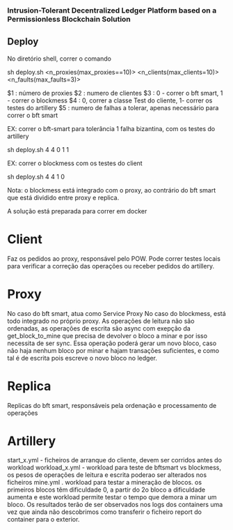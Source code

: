 ### Intrusion-Tolerant Decentralized Ledger Platform based on a Permissionless Blockchain Solution

## Deploy

No diretório shell, correr o comando

sh deploy.sh <n_proxies(max_proxies==10)> <n_clients(max_clients=10)> <blockmess> <artillery> <n_faults(max_faults=3)>

$1 : número de proxies 
$2 : numero de clientes
$3 : 0 - correr o bft smart, 1 - correr o blockmess
$4 : 0, correr a classe Test do cliente, 1- correr os testes do artillery
$5 : numero de falhas a tolerar, apenas necessário para correr o bft smart

EX: correr o bft-smart para tolerância 1 falha bizantina, com os testes do artillery

sh deploy.sh 4 4 0 1 1 

EX: correr o blockmess com os testes do client

sh deploy.sh 4 4 1 0 

Nota: o blockmess está integrado com o proxy, ao contrário do bft smart que está dividido entre proxy e replica. 

A solução está preparada para correr em docker

# Client
Faz os pedidos ao proxy, responsável pelo POW. Pode correr testes locais para verificar a correção das operações ou receber pedidos do artillery. 

# Proxy
No caso do bft smart, atua como Service Proxy
No caso do blockmess, está todo integrado no próprio proxy. As operações de leitura não são ordenadas, as operações de escrita são async com exepção da get_block_to_mine que precisa de devolver o bloco a minar e por isso necessita de ser sync. Essa operação poderá gerar um novo bloco, caso não haja nenhum bloco por minar e hajam transações suficientes, e como tal é de escrita pois escreve o novo bloco no ledger.

# Replica
Replicas do bft smart, responsáveis pela ordenação e processamento de operações

# Artillery
start_x.yml - ficheiros de arranque do cliente, devem ser corridos antes do workload
workload_x.yml - workload para teste de bftsmart vs blockmess, os pesos de operações de leitura e escrita poderao ser alterados nos ficheiros
mine.yml . workload para testar a mineração de blocos. os primeiros blocos têm dificuldade 0, a partir do 2o bloco a dificuldade aumenta e este workload permite testar o tempo que demora a minar um bloco. Os resultados terão de ser observados nos logs dos containers uma vez que ainda não descobrimos como transferir o ficheiro report do container para o exterior.